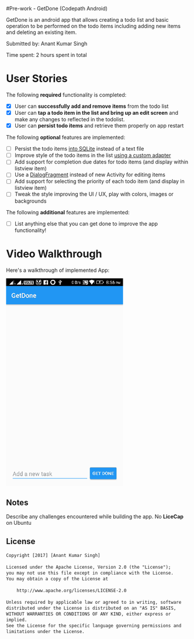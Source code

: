 #Pre-work - GetDone (Codepath Android)

GetDone is an android app that allows creating a todo list and basic operation to be performed on the todo items including adding new items and deleting an existing item.

Submitted by: Anant Kumar Singh

Time spent: 2 hours spent in total

# User Stories

The following **required** functionality is completed:

* [x] User can **successfully add and remove items** from the todo list
* [x] User can **tap a todo item in the list and bring up an edit screen** and make any changes to reflected in the todolist.
* [x] User can **persist todo items** and retrieve them properly on app restart

The following **optional** features are implemented:

* [ ] Persist the todo items [into SQLite](http://guides.codepath.com/android/Persisting-Data-to-the-Device#sqlite) instead of a text file
* [ ] Improve style of the todo items in the list [using a custom adapter](http://guides.codepath.com/android/Using-an-ArrayAdapter-with-ListView)
* [ ] Add support for completion due dates for todo items (and display within listview item)
* [ ] Use a [DialogFragment](http://guides.codepath.com/android/Using-DialogFragment) instead of new Activity for editing items
* [ ] Add support for selecting the priority of each todo item (and display in listview item)
* [ ] Tweak the style improving the UI / UX, play with colors, images or backgrounds

The following **additional** features are implemented:

* [ ] List anything else that you can get done to improve the app functionality!

# Video Walkthrough

Here's a walkthrough of implemented App:

<img src='https://github.com/anant-dev/GetDone/blob/master/demo.gif' title='Video Walkthrough' width='' alt='Video Walkthrough' />


## Notes

Describe any challenges encountered while building the app.
    No **LiceCap** on Ubuntu
## License

    Copyright [2017] [Anant Kumar Singh]

    Licensed under the Apache License, Version 2.0 (the "License");
    you may not use this file except in compliance with the License.
    You may obtain a copy of the License at

        http://www.apache.org/licenses/LICENSE-2.0

    Unless required by applicable law or agreed to in writing, software
    distributed under the License is distributed on an "AS IS" BASIS,
    WITHOUT WARRANTIES OR CONDITIONS OF ANY KIND, either express or implied.
    See the License for the specific language governing permissions and
    limitations under the License.
